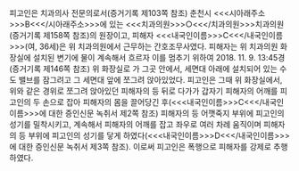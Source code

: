 피고인은 치과의사 전문의로서(증거기록 제103쪽 참조) 춘천시 <<<시아래주소>>>B<<</시아래주소>>>에 있는 <<<치과의원>>>○<<</치과의원>>>치과의원(증거기록 제158쪽 참조)의 원장이고, 피해자 <<<내국인이름>>>C<<</내국인이름>>>(여, 36세)은 위 치과의원에서 근무하는 간호조무사였다.
피해자는 위 치과의원 화장실에 설치된 변기에 물이 계속해서 흐르자 이를 멈추기 위하여 2018. 11. 9. 13:45경(증거기록 제146쪽 참조) 위 화장실로 가 그곳 안에서, 세면대 아래에 설치되어 있는 수도 밸브를 잠그려고 그 세면대 앞에 쪼그려 앉아있었다. 피고인은 그때 위 화장실에서, 위와 같은 경위로 쪼그려 앉아있던 피해자의 등 뒤로 다가가 갑자기 피해자의 어깨를 피고인의 두 손으로 잡아 피해자의 몸을 끌어당긴 후(<<<내국인이름>>>C<<</내국인이름>>>에 대한 증인신문 녹취서 제2쪽 참조) 피해자의 등 어깻죽지 부위에 피고인의 성기를 밀착시키고, 계속해서 피해자의 어깨를 잡고 좌우로 여러 차례 움직이며 피해자의 등 부위에 피고인의 성기를 닿게 하였다(<<<내국인이름>>>D<<</내국인이름>>>에 대한 증인신문 녹취서 제3쪽 참조).
이로써 피고인은 폭행으로 피해자를 강제로 추행하였다.
